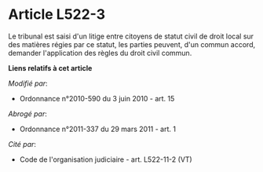 # Article L522-3

Le tribunal est saisi d'un litige entre citoyens de statut civil de droit local sur des matières régies par ce statut, les
parties peuvent, d'un commun accord, demander l'application des règles du droit civil commun.

**Liens relatifs à cet article**

_Modifié par_:

  - Ordonnance n°2010-590 du 3 juin 2010 - art. 15

_Abrogé par_:

  - Ordonnance n°2011-337 du 29 mars 2011 - art. 1

_Cité par_:

  - Code de l'organisation judiciaire - art. L522-11-2 (VT)
